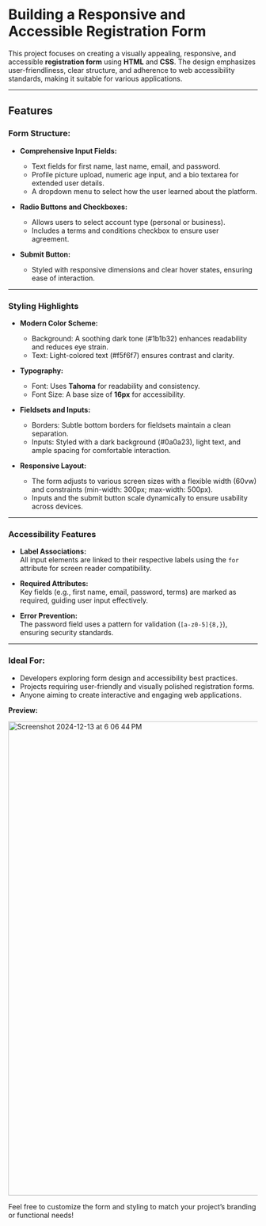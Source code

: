 # Building a Responsive and Accessible Registration Form  

This project focuses on creating a visually appealing, responsive, and accessible **registration form** using **HTML** and **CSS**. The design emphasizes user-friendliness, clear structure, and adherence to web accessibility standards, making it suitable for various applications.

---

## **Features**

### **Form Structure:**
- **Comprehensive Input Fields:**  
  - Text fields for first name, last name, email, and password.  
  - Profile picture upload, numeric age input, and a bio textarea for extended user details.  
  - A dropdown menu to select how the user learned about the platform.  

- **Radio Buttons and Checkboxes:**  
  - Allows users to select account type (personal or business).  
  - Includes a terms and conditions checkbox to ensure user agreement.  

- **Submit Button:**  
  - Styled with responsive dimensions and clear hover states, ensuring ease of interaction.  

---

### **Styling Highlights**

- **Modern Color Scheme:**  
  - Background: A soothing dark tone (#1b1b32) enhances readability and reduces eye strain.  
  - Text: Light-colored text (#f5f6f7) ensures contrast and clarity.  

- **Typography:**  
  - Font: Uses **Tahoma** for readability and consistency.  
  - Font Size: A base size of **16px** for accessibility.  

- **Fieldsets and Inputs:**  
  - Borders: Subtle bottom borders for fieldsets maintain a clean separation.  
  - Inputs: Styled with a dark background (#0a0a23), light text, and ample spacing for comfortable interaction.  

- **Responsive Layout:**  
  - The form adjusts to various screen sizes with a flexible width (60vw) and constraints (min-width: 300px; max-width: 500px).  
  - Inputs and the submit button scale dynamically to ensure usability across devices.  

---

### **Accessibility Features**

- **Label Associations:**  
  All input elements are linked to their respective labels using the `for` attribute for screen reader compatibility.  

- **Required Attributes:**  
  Key fields (e.g., first name, email, password, terms) are marked as required, guiding user input effectively.  

- **Error Prevention:**  
  The password field uses a pattern for validation (`[a-z0-5]{8,}`), ensuring security standards.  

---

### **Ideal For:**
- Developers exploring form design and accessibility best practices.  
- Projects requiring user-friendly and visually polished registration forms.  
- Anyone aiming to create interactive and engaging web applications.  

 **Preview:**

 
<img width="958" alt="Screenshot 2024-12-13 at 6 06 44 PM" src="https://github.com/user-attachments/assets/ad14fcbb-52d7-49da-9a7b-cb38c9133216" />



Feel free to customize the form and styling to match your project’s branding or functional needs!
